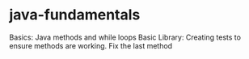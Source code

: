 # java-fundamentals
Basics: Java methods and while loops
Basic Library: Creating tests to ensure methods are working. Fix the last method